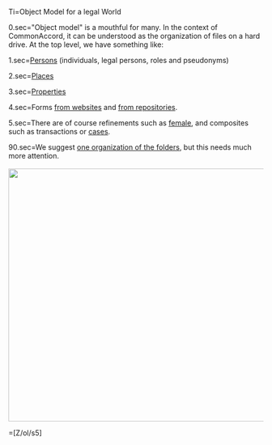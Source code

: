 Ti=Object Model for a legal World

0.sec="Object model" is a mouthful for many.  In the context of CommonAccord, it can be understood as the organization of files on a hard drive.  At the top level, we have something like:

1.sec=<a href="index.php?action=list&file=U/id/">Persons</a> (individuals, legal persons, roles and pseudonyms)

2.sec=<a href="index.php?action=list&file=U/at/">Places</a>

3.sec=<a href="index.php?action=list&file=U/is/">Properties</a>

4.sec=Forms <a href="index.php?action=list&file=Wx/">from websites</a> and <a href="index.php?action=list&file=GH/">from repositories</a>. 

5.sec=There are of course refinements such as <a href="index.php?action=source&file=U/class/ID_She">female</a>, and composites such as transactions or <a href="index.php?action=source&file=Wx/gov/uscourts/cand/model-protective-orders/Patent/Demo_ProtectiveOrder_0.md">cases</a>.

90.sec=We suggest <a href="index.php?action=list&file=">one organization of the folders</a>, but this needs much more attention.<br><br><img src="https://github.com/CommonAccord/Cmacc-Org/raw/master/File/Doc/S/About/Conference/Flyer/Legal_ObjectModel.jpg" height="500" width="700">

=[Z/ol/s5]